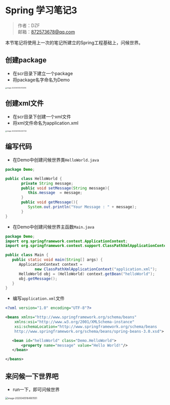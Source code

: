# Spring 学习笔记3

> 作者：DZF  
> 邮箱：872573678@qq.com

本节笔记将使用上一次的笔记所建立的Spring工程基础上，问候世界。

## 创建package

* 在scr目录下建立一个package
* 将package名字命名为Demo

<img src=".\image\image-20200405164135916.png" alt="image-20200405164135916" style="zoom:33%;" />

## 创建xml文件

* 在scr目录下创建一个xml文件
* 将xml文件命名为application.xml

<img src=".\image\image-20200405164357139.png" alt="image-20200405164357139" style="zoom:33%;" />

## 编写代码

* 在Demo中创建问候世界类`HelloWorld.java`

```java
package Demo;

public class HelloWorld {
	   private String message;
	   public void setMessage(String message){
	      this.message  = message;
	   }
	   public void getMessage(){
	      System.out.println("Your Message : " + message);
	   }
}
```

* 在Demo中创建问候世界主函数`Main.java`

```java
package Demo;
import org.springframework.context.ApplicationContext;
import org.springframework.context.support.ClassPathXmlApplicationContext;

public class Main {
   public static void main(String[] args) {
      ApplicationContext context = 
             new ClassPathXmlApplicationContext("application.xml");
      HelloWorld obj = (HelloWorld) context.getBean("helloWorld");
      obj.getMessage();
   }
}
```

* 编写`application.xml`文件

```xml
<?xml version="1.0" encoding="UTF-8"?>

<beans xmlns="http://www.springframework.org/schema/beans"
    xmlns:xsi="http://www.w3.org/2001/XMLSchema-instance"
    xsi:schemaLocation="http://www.springframework.org/schema/beans
    http://www.springframework.org/schema/beans/spring-beans-3.0.xsd">

   <bean id="helloWorld" class="Demo.HelloWorld">
       <property name="message" value="Hello World!"/>
   </bean>

</beans>
```

## 来问候一下世界吧

* run一下，即可问候世界

<img src=".\image\image-20200405164901551.png" alt="image-20200405164901551" style="zoom: 50%;" />
